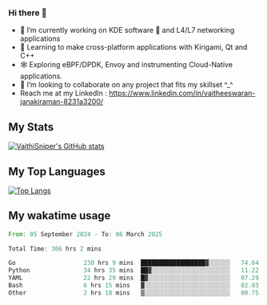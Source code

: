 ### Hi there 👋

- 🔭 I’m currently working on KDE software 💓 and L4/L7 networking applications 
- 📖 Learning to make cross-platform applications with Kirigami, Qt and C++
- 🕸️ Exploring eBPF/DPDK, Envoy and instrumenting Cloud-Native applications. 
- 👯 I’m looking to collaborate on any project that fits my skillset ^_^
- Reach me at my LinkedIn : https://www.linkedin.com/in/vaitheeswaran-janakiraman-8231a3200/

## My Stats
[![VaithiSniper's GitHub stats](https://github-readme-stats.vercel.app/api?username=VaithiSniper&hide=stars&theme=radical)](https://github.com/anuraghazra/github-readme-stats)

## My Top Languages

[![Top Langs](https://github-readme-stats.vercel.app/api/top-langs/?username=VaithiSniper&layout=compact)](https://github.com/anuraghazra/github-readme-stats)

## My wakatime usage

<!--START_SECTION:waka-->

```rust
From: 05 September 2024 - To: 06 March 2025

Total Time: 306 hrs 2 mins

Go                   230 hrs 9 mins  ██████████████████▓░░░░░░   74.64 %
Python               34 hrs 35 mins  ██▓░░░░░░░░░░░░░░░░░░░░░░   11.22 %
YAML                 22 hrs 29 mins  █▓░░░░░░░░░░░░░░░░░░░░░░░   07.29 %
Bash                 6 hrs 15 mins   ▓░░░░░░░░░░░░░░░░░░░░░░░░   02.03 %
Other                2 hrs 18 mins   ▒░░░░░░░░░░░░░░░░░░░░░░░░   00.75 %
```

<!--END_SECTION:waka-->
